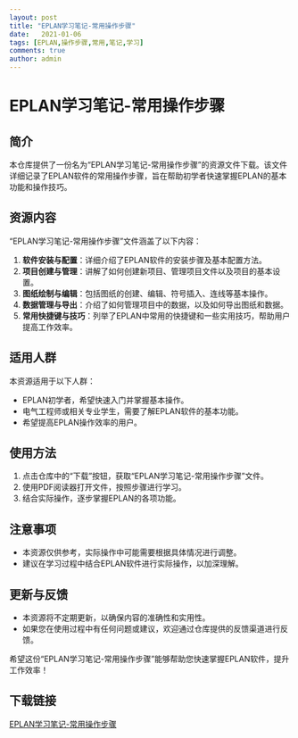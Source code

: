 ```yaml
---
layout: post
title: "EPLAN学习笔记-常用操作步骤"
date:   2021-01-06
tags: [EPLAN,操作步骤,常用,笔记,学习]
comments: true
author: admin
---
```

# EPLAN学习笔记-常用操作步骤

## 简介

本仓库提供了一份名为“EPLAN学习笔记-常用操作步骤”的资源文件下载。该文件详细记录了EPLAN软件的常用操作步骤，旨在帮助初学者快速掌握EPLAN的基本功能和操作技巧。

## 资源内容

“EPLAN学习笔记-常用操作步骤”文件涵盖了以下内容：

1. **软件安装与配置**：详细介绍了EPLAN软件的安装步骤及基本配置方法。
2. **项目创建与管理**：讲解了如何创建新项目、管理项目文件以及项目的基本设置。
3. **图纸绘制与编辑**：包括图纸的创建、编辑、符号插入、连线等基本操作。
4. **数据管理与导出**：介绍了如何管理项目中的数据，以及如何导出图纸和数据。
5. **常用快捷键与技巧**：列举了EPLAN中常用的快捷键和一些实用技巧，帮助用户提高工作效率。

## 适用人群

本资源适用于以下人群：

- EPLAN初学者，希望快速入门并掌握基本操作。
- 电气工程师或相关专业学生，需要了解EPLAN软件的基本功能。
- 希望提高EPLAN操作效率的用户。

## 使用方法

1. 点击仓库中的“下载”按钮，获取“EPLAN学习笔记-常用操作步骤”文件。
2. 使用PDF阅读器打开文件，按照步骤进行学习。
3. 结合实际操作，逐步掌握EPLAN的各项功能。

## 注意事项

- 本资源仅供参考，实际操作中可能需要根据具体情况进行调整。
- 建议在学习过程中结合EPLAN软件进行实际操作，以加深理解。

## 更新与反馈

- 本资源将不定期更新，以确保内容的准确性和实用性。
- 如果您在使用过程中有任何问题或建议，欢迎通过仓库提供的反馈渠道进行反馈。

希望这份“EPLAN学习笔记-常用操作步骤”能够帮助您快速掌握EPLAN软件，提升工作效率！

## 下载链接

[EPLAN学习笔记-常用操作步骤](https://pan.quark.cn/s/73cb5e283b13)
